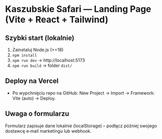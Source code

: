 # Kaszubskie Safari — Landing Page (Vite + React + Tailwind)

## Szybki start (lokalnie)
1) Zainstaluj Node.js (>=18)
2) `npm install`
3) `npm run dev` → http://localhost:5173
4) `npm run build` → folder `dist/`

## Deploy na Vercel
- Po wypchnięciu repo na GitHub: New Project → Import → Framework: Vite (auto) → Deploy.

## Uwaga o formularzu
Formularz zapisuje dane lokalnie (localStorage) – podłącz później swojego dostawcę e‑mail marketingu lub webhook.

